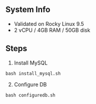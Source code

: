 ## System Info
- Validated on Rocky Linux 9.5
- 2 vCPU / 4GB RAM / 50GB disk

## Steps
1. Install MySQL
```
bash install_mysql.sh
```

2. Configure DB
```
bash configuredb.sh
```